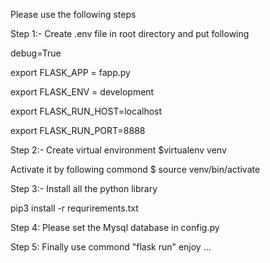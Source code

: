 Please use the following steps

Step 1:- Create .env file in root directory and put following 

debug=True

export FLASK_APP = fapp.py

export FLASK_ENV = development

export FLASK_RUN_HOST=localhost

export FLASK_RUN_PORT=8888

Step 2:- Create virtual environment
 $virtualenv venv
 
Activate it by following commond
$ source venv/bin/activate

Step 3:- Install all the python library

pip3 install -r requrirements.txt


Step 4: Please set the Mysql database in config.py

Step 5: Finally use commond "flask run" enjoy ...


